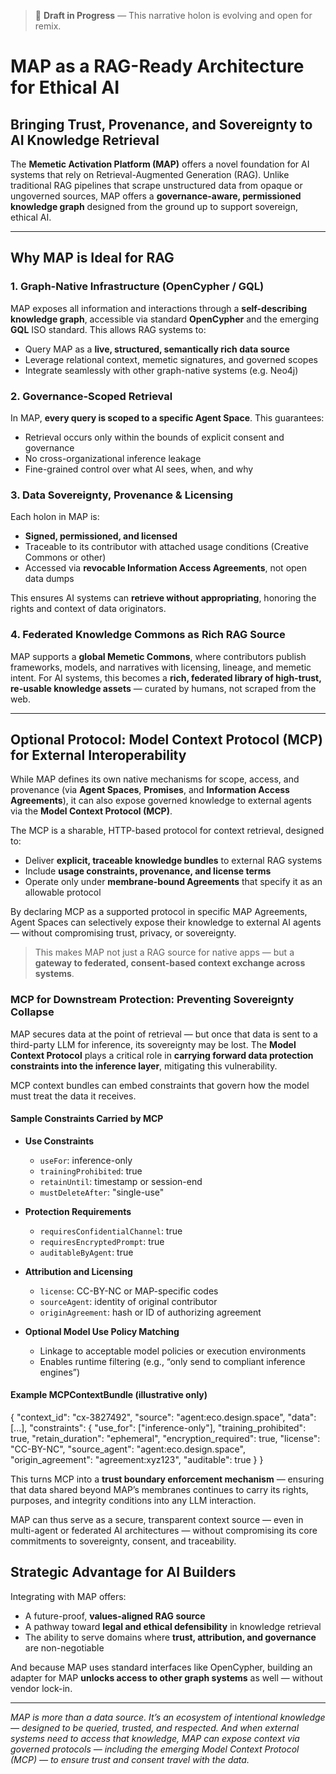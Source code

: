 > 🚧 **Draft in Progress** — This narrative holon is evolving and open for remix.

# MAP as a RAG-Ready Architecture for Ethical AI

## Bringing Trust, Provenance, and Sovereignty to AI Knowledge Retrieval

The **Memetic Activation Platform (MAP)** offers a novel foundation for AI systems that rely on Retrieval-Augmented Generation (RAG). Unlike traditional RAG pipelines that scrape unstructured data from opaque or ungoverned sources, MAP offers a **governance-aware, permissioned knowledge graph** designed from the ground up to support sovereign, ethical AI.

---

## Why MAP is Ideal for RAG

### 1. **Graph-Native Infrastructure (OpenCypher / GQL)**
MAP exposes all information and interactions through a **self-describing knowledge graph**, accessible via standard **OpenCypher** and the emerging **GQL** ISO standard. This allows RAG systems to:

- Query MAP as a **live, structured, semantically rich data source**
- Leverage relational context, memetic signatures, and governed scopes
- Integrate seamlessly with other graph-native systems (e.g. Neo4j)

### 2. **Governance-Scoped Retrieval**
In MAP, **every query is scoped to a specific Agent Space**. This guarantees:

- Retrieval occurs only within the bounds of explicit consent and governance
- No cross-organizational inference leakage
- Fine-grained control over what AI sees, when, and why

### 3. **Data Sovereignty, Provenance & Licensing**
Each holon in MAP is:

- **Signed, permissioned, and licensed**
- Traceable to its contributor with attached usage conditions (Creative Commons or other)
- Accessed via **revocable Information Access Agreements**, not open data dumps

This ensures AI systems can **retrieve without appropriating**, honoring the rights and context of data originators.

### 4. **Federated Knowledge Commons as Rich RAG Source**
MAP supports a **global Memetic Commons**, where contributors publish frameworks, models, and narratives with licensing, lineage, and memetic intent. For AI systems, this becomes a **rich, federated library of high-trust, re-usable knowledge assets** — curated by humans, not scraped from the web.

---

## Optional Protocol: Model Context Protocol (MCP) for External Interoperability

While MAP defines its own native mechanisms for scope, access, and provenance (via **Agent Spaces**, **Promises**, and **Information Access Agreements**), it can also expose governed knowledge to external agents via the **Model Context Protocol (MCP)**.

The MCP is a sharable, HTTP-based protocol for context retrieval, designed to:
- Deliver **explicit, traceable knowledge bundles** to external RAG systems
- Include **usage constraints, provenance, and license terms**
- Operate only under **membrane-bound Agreements** that specify it as an allowable protocol

By declaring MCP as a supported protocol in specific MAP Agreements, Agent Spaces can selectively expose their knowledge to external AI agents — without compromising trust, privacy, or sovereignty.

> This makes MAP not just a RAG source for native apps — but a **gateway to federated, consent-based context exchange across systems**.

### MCP for Downstream Protection: Preventing Sovereignty Collapse

MAP secures data at the point of retrieval — but once that data is sent to a third-party LLM for inference, its sovereignty may be lost. The **Model Context Protocol** plays a critical role in **carrying forward data protection constraints into the inference layer**, mitigating this vulnerability.

MCP context bundles can embed constraints that govern how the model must treat the data it receives.

#### Sample Constraints Carried by MCP

- **Use Constraints**
    - `useFor`: inference-only
    - `trainingProhibited`: true
    - `retainUntil`: timestamp or session-end
    - `mustDeleteAfter`: "single-use"

- **Protection Requirements**
    - `requiresConfidentialChannel`: true
    - `requiresEncryptedPrompt`: true
    - `auditableByAgent`: true

- **Attribution and Licensing**
    - `license`: CC-BY-NC or MAP-specific codes
    - `sourceAgent`: identity of original contributor
    - `originAgreement`: hash or ID of authorizing agreement

- **Optional Model Use Policy Matching**
    - Linkage to acceptable model policies or execution environments
    - Enables runtime filtering (e.g., “only send to compliant inference engines”)

#### Example MCPContextBundle (illustrative only)

{
"context_id": "cx-3827492",
"source": "agent:eco.design.space",
"data": [...],
"constraints": {
"use_for": ["inference-only"],
"training_prohibited": true,
"retain_duration": "ephemeral",
"encryption_required": true,
"license": "CC-BY-NC",
"source_agent": "agent:eco.design.space",
"origin_agreement": "agreement:xyz123",
"auditable": true
}
}

This turns MCP into a **trust boundary enforcement mechanism** — ensuring that data shared beyond MAP’s membranes continues to carry its rights, purposes, and integrity conditions into any LLM interaction.

MAP can thus serve as a secure, transparent context source — even in multi-agent or federated AI architectures — without compromising its core commitments to sovereignty, consent, and traceability.


## Strategic Advantage for AI Builders

Integrating with MAP offers:

- A future-proof, **values-aligned RAG source**
- A pathway toward **legal and ethical defensibility** in knowledge retrieval
- The ability to serve domains where **trust, attribution, and governance** are non-negotiable

And because MAP uses standard interfaces like OpenCypher, building an adapter for MAP **unlocks access to other graph systems** as well — without vendor lock-in.

---

*MAP is more than a data source. It’s an ecosystem of intentional knowledge — designed to be queried, trusted, and respected.
And when external systems need to access that knowledge, MAP can expose context via governed protocols — including the emerging Model Context Protocol (MCP) — to ensure trust and consent travel with the data.*